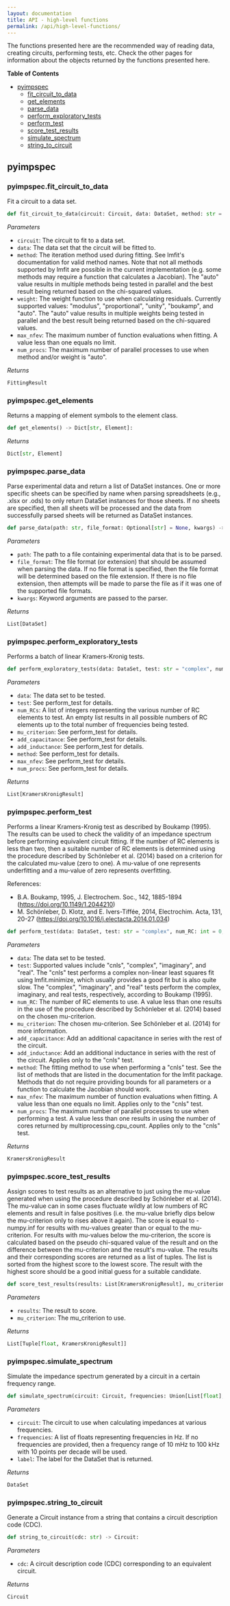 ```yaml
---
layout: documentation
title: API - high-level functions
permalink: /api/high-level-functions/
---
```


The functions presented here are the recommended way of reading data, creating circuits, performing tests, etc.
Check the other pages for information about the objects returned by the functions presented here.
            

**Table of Contents**

- [pyimpspec](#pyimpspec)
	- [fit_circuit_to_data](#pyimpspecfit_circuit_to_data)
	- [get_elements](#pyimpspecget_elements)
	- [parse_data](#pyimpspecparse_data)
	- [perform_exploratory_tests](#pyimpspecperform_exploratory_tests)
	- [perform_test](#pyimpspecperform_test)
	- [score_test_results](#pyimpspecscore_test_results)
	- [simulate_spectrum](#pyimpspecsimulate_spectrum)
	- [string_to_circuit](#pyimpspecstring_to_circuit)



## **pyimpspec**

### **pyimpspec.fit_circuit_to_data**

Fit a circuit to a data set.

```python
def fit_circuit_to_data(circuit: Circuit, data: DataSet, method: str = "auto", weight: str = "auto", max_nfev: int = -1, num_procs: int = -1) -> FittingResult:
```


_Parameters_

- `circuit`: The circuit to fit to a data set.
- `data`: The data set that the circuit will be fitted to.
- `method`: The iteration method used during fitting.
See lmfit's documentation for valid method names.
Note that not all methods supported by lmfit are possible in the current implementation (e.g. some methods may require a function that calculates a Jacobian).
The "auto" value results in multiple methods being tested in parallel and the best result being returned based on the chi-squared values.
- `weight`: The weight function to use when calculating residuals.
Currently supported values: "modulus", "proportional", "unity", "boukamp", and "auto".
The "auto" value results in multiple weights being tested in parallel and the best result being returned based on the chi-squared values.
- `max_nfev`: The maximum number of function evaluations when fitting.
A value less than one equals no limit.
- `num_procs`: The maximum number of parallel processes to use when method and/or weight is "auto".


_Returns_

```python
FittingResult
```
### **pyimpspec.get_elements**

Returns a mapping of element symbols to the element class.

```python
def get_elements() -> Dict[str, Element]:
```


_Returns_

```python
Dict[str, Element]
```
### **pyimpspec.parse_data**

Parse experimental data and return a list of DataSet instances.
One or more specific sheets can be specified by name when parsing spreadsheets (e.g., .xlsx or .ods) to only return DataSet instances for those sheets.
If no sheets are specified, then all sheets will be processed and the data from successfully parsed sheets will be returned as DataSet instances.

```python
def parse_data(path: str, file_format: Optional[str] = None, kwargs) -> List[DataSet]:
```


_Parameters_

- `path`: The path to a file containing experimental data that is to be parsed.
- `file_format`: The file format (or extension) that should be assumed when parsing the data.
If no file format is specified, then the file format will be determined based on the file extension.
If there is no file extension, then attempts will be made to parse the file as if it was one of the supported file formats.
- `kwargs`: Keyword arguments are passed to the parser.


_Returns_

```python
List[DataSet]
```
### **pyimpspec.perform_exploratory_tests**

Performs a batch of linear Kramers-Kronig tests.

```python
def perform_exploratory_tests(data: DataSet, test: str = "complex", num_RCs: List[int] = [], mu_criterion: float = 0.85, add_capacitance: bool = False, add_inductance: bool = False, method: str = "leastsq", max_nfev: int = -1, num_procs: int = -1) -> List[KramersKronigResult]:
```


_Parameters_

- `data`: The data set to be tested.
- `test`: See perform_test for details.
- `num_RCs`: A list of integers representing the various number of RC elements to test.
An empty list results in all possible numbers of RC elements up to the total number of frequencies being tested.
- `mu_criterion`: See perform_test for details.
- `add_capacitance`: See perform_test for details.
- `add_inductance`: See perform_test for details.
- `method`: See perform_test for details.
- `max_nfev`: See perform_test for details.
- `num_procs`: See perform_test for details.


_Returns_

```python
List[KramersKronigResult]
```
### **pyimpspec.perform_test**

Performs a linear Kramers-Kronig test as described by Boukamp (1995).
The results can be used to check the validity of an impedance spectrum before performing equivalent circuit fitting.
If the number of RC elements is less than two, then a suitable number of RC elements is determined using the procedure described by Schönleber et al. (2014) based on a criterion for the calculated mu-value (zero to one).
A mu-value of one represents underfitting and a mu-value of zero represents overfitting.

References:

- B.A. Boukamp, 1995, J. Electrochem. Soc., 142, 1885-1894 (https://doi.org/10.1149/1.2044210)
- M. Schönleber, D. Klotz, and E. Ivers-Tiffée, 2014, Electrochim. Acta, 131, 20-27 (https://doi.org/10.1016/j.electacta.2014.01.034)

```python
def perform_test(data: DataSet, test: str = "complex", num_RC: int = 0, mu_criterion: float = 0.85, add_capacitance: bool = False, add_inductance: bool = False, method: str = "leastsq", max_nfev: int = -1, num_procs: int = -1) -> KramersKronigResult:
```


_Parameters_

- `data`: The data set to be tested.
- `test`: Supported values include "cnls", "complex", "imaginary", and "real". The "cnls" test performs a complex non-linear least squares fit using lmfit.minimize, which usually provides a good fit but is also quite slow.
The "complex", "imaginary", and "real" tests perform the complex, imaginary, and real tests, respectively, according to Boukamp (1995).
- `num_RC`: The number of RC elements to use.
A value less than one results in the use of the procedure described by Schönleber et al. (2014) based on the chosen mu-criterion.
- `mu_criterion`: The chosen mu-criterion. See Schönleber et al. (2014) for more information.
- `add_capacitance`: Add an additional capacitance in series with the rest of the circuit.
- `add_inductance`: Add an additional inductance in series with the rest of the circuit.
Applies only to the "cnls" test.
- `method`: The fitting method to use when performing a "cnls" test.
See the list of methods that are listed in the documentation for the lmfit package.
Methods that do not require providing bounds for all parameters or a function to calculate the Jacobian should work.
- `max_nfev`: The maximum number of function evaluations when fitting.
A value less than one equals no limit.
Applies only to the "cnls" test.
- `num_procs`: The maximum number of parallel processes to use when performing a test.
A value less than one results in using the number of cores returned by multiprocessing.cpu_count.
Applies only to the "cnls" test.


_Returns_

```python
KramersKronigResult
```
### **pyimpspec.score_test_results**

Assign scores to test results as an alternative to just using the mu-value generated when using the procedure described by Schönleber et al. (2014).
The mu-value can in some cases fluctuate wildly at low numbers of RC elements and result in false positives (i.e. the mu-value briefly dips below the mu-criterion only to rises above it again).
The score is equal to -numpy.inf for results with mu-values greater than or equal to the mu-criterion.
For results with mu-values below the mu-criterion, the score is calculated based on the pseudo chi-squared value of the result and on the difference between the mu-criterion and the result's mu-value.
The results and their corresponding scores are returned as a list of tuples.
The list is sorted from the highest score to the lowest score.
The result with the highest score should be a good initial guess for a suitable candidate.

```python
def score_test_results(results: List[KramersKronigResult], mu_criterion: float) -> List[Tuple[float, KramersKronigResult]]:
```


_Parameters_

- `results`: The result to score.
- `mu_criterion`: The mu_criterion to use.


_Returns_

```python
List[Tuple[float, KramersKronigResult]]
```
### **pyimpspec.simulate_spectrum**

Simulate the impedance spectrum generated by a circuit in a certain frequency range.

```python
def simulate_spectrum(circuit: Circuit, frequencies: Union[List[float], ndarray] = [], label: str = "") -> DataSet:
```


_Parameters_

- `circuit`: The circuit to use when calculating impedances at various frequencies.
- `frequencies`: A list of floats representing frequencies in Hz.
If no frequencies are provided, then a frequency range of 10 mHz to 100 kHz with 10 points per decade will be used.
- `label`: The label for the DataSet that is returned.


_Returns_

```python
DataSet
```
### **pyimpspec.string_to_circuit**

Generate a Circuit instance from a string that contains a circuit description code (CDC).

```python
def string_to_circuit(cdc: str) -> Circuit:
```


_Parameters_

- `cdc`: A circuit description code (CDC) corresponding to an equivalent circuit.


_Returns_

```python
Circuit
```